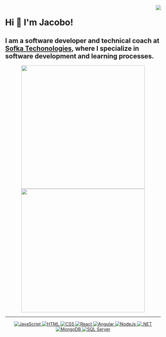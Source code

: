 <img align="right" src="https://visitor-badge.laobi.icu/badge?page_id=JacoboGarces.JacoboGarces">

# Hi 👋 I'm Jacobo! 
I am a software developer and technical coach at [Sofka Techonologies](https://www.sofka.com.co/es/inicio/), where I specialize in software development and learning processes.
---

<p align="center">
  <img src="https://github-readme-stats.vercel.app/api?username=jacobogarces&show_icons=true&theme=material-palenight" width="400">
  <img src="https://github-readme-streak-stats.herokuapp.com?user=jacobogarces&theme=material-palenight" width="400">
</p>

---
<p align="center">
  <a href="https://www.javascript.com/" target="_blank">
    <img src="https://img.shields.io/badge/JavaScript-%23F7DF1E.svg?style=flat-square&logo=javascript&logoColor=black" alt="JavaScript">
  </a>
  <a href="https://html.com/" target="_blank">
    <img src="https://img.shields.io/badge/HTML-%23E34F26.svg?style=flat-square&logo=html5&logoColor=white" alt="HTML">
  </a>
  <a href="https://www.w3.org/Style/CSS/Overview.en.html" target="_blank">
    <img src="https://img.shields.io/badge/CSS-%231572B6.svg?style=flat-square&logo=css3&logoColor=white" alt="CSS">
  </a>
  <a href="https://react.dev/" target="_blank">
    <img src="https://img.shields.io/badge/react-blue.svg?style=flat-square&logo=react&logoColor=white" alt="React">
  </a>
  <a href="https://angular.dev/" target="_blank">
    <img src="https://img.shields.io/badge/angular-red.svg?style=flat-square&logo=angular&logoColor=white" alt="Angular">
  </a>
  <a href="https://nodejs.org/" target="_blank">
    <img src="https://img.shields.io/badge/NodeJs-%237aa300.svg?style=flat-square&logo=node.js&logoColor=white" alt="NodeJs">
  </a>
  <a href="https://dotnet.microsoft.com/es-es/" target="_blank">
    <img src="https://img.shields.io/badge/-%23512BD4.svg?style=flat-square&logo=.net&logoColor=white" alt=".NET">
  </a>
  <a href="https://www.mongodb.com/es" target="_blank">
    <img src="https://img.shields.io/badge/MongoDB-%2347A248.svg?style=flat-square&logo=mongodb&logoColor=white" alt="MongoDB">
  </a>
  <a href="https://www.microsoft.com/es-es/sql-server/" target="_blank">
    <img src="https://img.shields.io/badge/SQL%20Server-%23CC2927.svg?style=flat-square&logo=microsoftsqlserver&logoColor=white" alt="SQL Server">
  </a>
</p>
